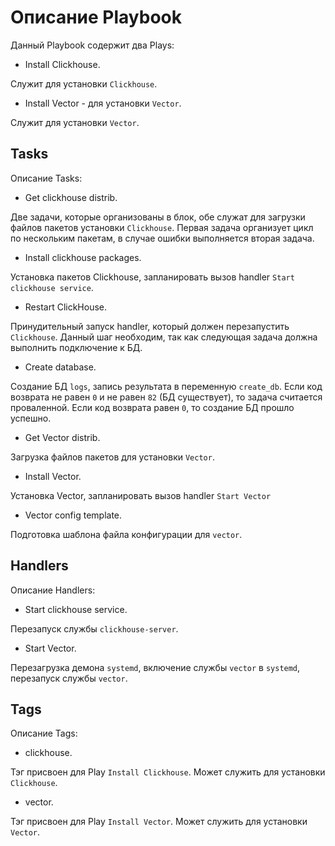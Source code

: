 # Описание Playbook

Данный Playbook содержит два Plays: 

- Install Clickhouse.

Служит для установки `Clickhouse`.

- Install Vector - для установки `Vector`.

Служит для установки `Vector`.

## Tasks

Описание Tasks:

- Get clickhouse distrib.

Две задачи, которые организованы в блок, обе служат для загрузки файлов пакетов установки `Clickhouse`.
Первая задача организует цикл по нескольким пакетам, в случае ошибки выполняется вторая задача.

- Install clickhouse packages.

Установка пакетов Clickhouse, запланировать вызов handler `Start clickhouse service`.

- Restart ClickHouse.

Принудительный запуск handler, который должен перезапустить `Clickhouse`. 
Данный шаг необходим, так как следующая задача должна выполнить подключение к БД.

- Create database.

Создание БД `logs`, запись результата в переменную `create_db`.
Если код возврата не равен `0` и не равен `82` (БД существует), то задача считается проваленной.
Если код возврата равен `0`, то создание БД прошло успешно.

- Get Vector distrib.

Загрузка файлов пакетов для установки `Vector`.

- Install Vector.

Установка Vector, запланировать вызов handler `Start Vector`

- Vector config template.

Подготовка шаблона файла конфигурации для `vector`.

## Handlers

Описание Handlers:

- Start clickhouse service.

Перезапуск службы `clickhouse-server`.

- Start Vector.

Перезагрузка демона `systemd`, включение службы `vector` в `systemd`, перезапуск службы `vector`. 

## Tags

Описание Tags:

- clickhouse.

Тэг присвоен для Play `Install Clickhouse`. Может служить для установки `Clickhouse`.

- vector.

Тэг присвоен для Play `Install Vector`. Может служить для установки `Vector`.